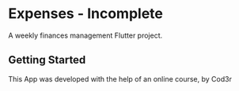 # Expenses - Incomplete

A weekly finances management Flutter project.

## Getting Started

This App was developed with the help of an online course, by Cod3r
